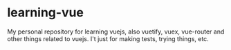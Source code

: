 # learning-vue
My personal repository for learning vuejs, also vuetify, vuex, vue-router and other things related to vuejs. I't just for making tests, trying things, etc.
